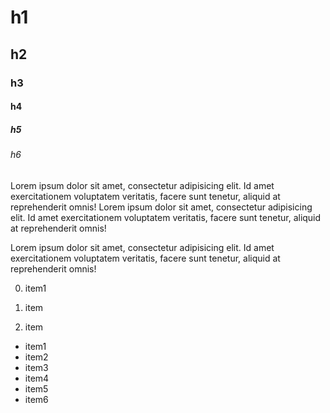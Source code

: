 # h1
## h2
### h3
#### h4
##### h5
###### h6


Lorem ipsum dolor sit amet, consectetur adipisicing elit. Id amet exercitationem voluptatem veritatis, facere sunt tenetur, aliquid at reprehenderit omnis!
Lorem ipsum dolor sit amet, consectetur adipisicing elit. Id amet exercitationem voluptatem veritatis, facere sunt tenetur, aliquid at reprehenderit omnis!

Lorem ipsum dolor sit amet, consectetur adipisicing elit. Id amet exercitationem voluptatem veritatis, facere sunt tenetur, aliquid at reprehenderit omnis!

0. item1


0. item
0. item


+ item1
+ item2
+ item3
+ item4
+ item5
+ item6
